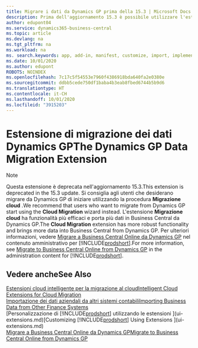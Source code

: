 ```yaml
---
title: Migrare i dati da Dynamics GP prima della 15.3 | Microsoft Docs
description: Prima dell'aggiornamento 15.3 è possibile utilizzare l'estensione per la migrazione dei dati di Dynamics GP per migrare i dati relativi a clienti, fornitori, articoli di magazzino, conti C/G, transazioni aperte di contabilità fornitori e clienti di e conti da Dynamics GP a Business Central.
author: edupont04
ms.service: dynamics365-business-central
ms.topic: article
ms.devlang: na
ms.tgt_pltfrm: na
ms.workload: na
ms. search.keywords: app, add-in, manifest, customize, import, implement
ms.date: 10/01/2020
ms.author: edupont
ROBOTS: NOINDEX
ms.openlocfilehash: 7c17c5f54553e7960f4386918bda640fa2e0380e
ms.sourcegitcommit: ddbb5cede750df1baba4b3eab8fbed6744b5b9d6
ms.translationtype: HT
ms.contentlocale: it-CH
ms.lasthandoff: 10/01/2020
ms.locfileid: "3915203"
---
```

# <a name="the-dynamics-gp-data-migration-extension"></a><span data-ttu-id="9ad64-103">Estensione di migrazione dei dati Dynamics GP</span><span class="sxs-lookup"><span data-stu-id="9ad64-103">The Dynamics GP Data Migration Extension</span></span>

> [!NOTE]
> <span data-ttu-id="9ad64-104">Questa estensione è deprecata nell'aggiornamento 15.3.</span><span class="sxs-lookup"><span data-stu-id="9ad64-104">This extension is deprecated in the 15.3 update.</span></span> <span data-ttu-id="9ad64-105">Si consiglia agli utenti che desiderano migrare da Dynamics GP di iniziare utilizzando la procedura **Migrazione cloud** .</span><span class="sxs-lookup"><span data-stu-id="9ad64-105">We recommend that users who want to migrate from Dynamics GP start using the **Cloud Migration** wizard instead.</span></span> <span data-ttu-id="9ad64-106">L'estensione **Migrazione cloud** ha funzionalità più efficaci e porta più dati in Business Central da Dynamics GP.</span><span class="sxs-lookup"><span data-stu-id="9ad64-106">The **Cloud Migration** extension has more robust functionality and brings more data into Business Central from Dynamics GP.</span></span> <span data-ttu-id="9ad64-107">Per ulteriori informazioni, vedere [Migrare a Business Central Online da Dynamics GP](/dynamics365/business-central/dev-itpro/administration/migrate-dynamics-gp) nel contenuto amministrativo per [!INCLUDE[prodshort](includes/prodshort.md)].</span><span class="sxs-lookup"><span data-stu-id="9ad64-107">For more information, see [Migrate to Business Central Online from Dynamics GP](/dynamics365/business-central/dev-itpro/administration/migrate-dynamics-gp) in the administration content for [!INCLUDE[prodshort](includes/prodshort.md)].</span></span>

## <a name="see-also"></a><span data-ttu-id="9ad64-108">Vedere anche</span><span class="sxs-lookup"><span data-stu-id="9ad64-108">See Also</span></span>

[<span data-ttu-id="9ad64-109">Estensioni cloud intelligente per la migrazione al cloud</span><span class="sxs-lookup"><span data-stu-id="9ad64-109">Intelligent Cloud Extensions for Cloud Migration</span></span>](ui-extensions-data-replication.md)  
[<span data-ttu-id="9ad64-110">Importazione dei dati aziendali da altri sistemi contabili</span><span class="sxs-lookup"><span data-stu-id="9ad64-110">Importing Business Data from Other Finance Systems</span></span>](across-import-data-configuration-packages.md)  
<span data-ttu-id="9ad64-111">[Personalizzazione di [!INCLUDE[prodshort](includes/prodshort.md)] utilizzando le estensioni ](ui-extensions.md)</span><span class="sxs-lookup"><span data-stu-id="9ad64-111">[Customizing [!INCLUDE[prodshort](includes/prodshort.md)] Using Extensions ](ui-extensions.md)</span></span>  
[<span data-ttu-id="9ad64-112">Migrare a Business Central Online da Dynamics GP</span><span class="sxs-lookup"><span data-stu-id="9ad64-112">Migrate to Business Central Online from Dynamics GP</span></span>](/dynamics365/business-central/dev-itpro/administration/migrate-dynamics-gp)  
